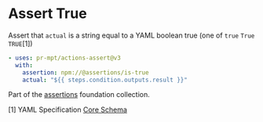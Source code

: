 # Assert True

Assert that `actual` is a string equal to a YAML boolean true (one of `true`
`True` `TRUE`[1])

```yaml
- uses: pr-mpt/actions-assert@v3
  with:
    assertion: npm://@assertions/is-true
    actual: "${{ steps.condition.outputs.result }}"
```

Part of the [assertions][@assertions] foundation collection.

[1] YAML Specification [Core Schema][yaml/core]

[@assertions]: https://github.com/pr-mpt/assertions
[github/workspace]: https://docs.github.com/en/actions/reference/context-and-expression-syntax-for-github-actions#github-context
[yaml/core]: https://yaml.org/spec/1.2/spec.html#id2804923
